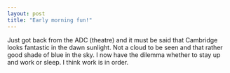```yaml
---
layout: post
title: "Early morning fun!"
---
```

Just got back from the ADC (theatre) and it must be said that Cambridge looks
fantastic in the dawn sunlight. Not a cloud to be seen and that rather good
shade of blue in the sky. I now have the dilemma whether to stay up and work
or sleep. I think work is in order.
